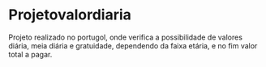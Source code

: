 # Projetovalordiaria
Projeto realizado no portugol, onde verifica a possibilidade de valores diária, meia diária e gratuidade, dependendo da faixa etária, e no fim valor total a pagar.

